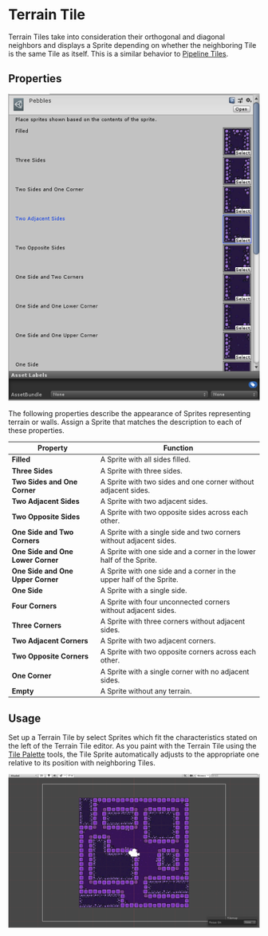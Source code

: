 # Terrain Tile

Terrain Tiles take into consideration their orthogonal and diagonal neighbors and displays a Sprite depending on whether the neighboring Tile is the same Tile as itself. This is a similar behavior to [Pipeline Tiles](PipelineTile.md).

## Properties

![Terrain Tile editor](images/TerrainTileEditor.png)



The following properties describe the appearance of Sprites representing terrain or walls. Assign a Sprite that matches the description to each of these properties.

| Property                          | Function                                                     |
| --------------------------------- | ------------------------------------------------------------ |
| __Filled__                        | A Sprite with all sides filled.                              |
| __Three Sides__                   | A Sprite with three sides.                                   |
| __Two Sides and One Corner__      | A Sprite with two sides and one corner without adjacent sides. |
| __Two Adjacent Sides__            | A Sprite with two adjacent sides.                            |
| __Two Opposite Sides__            | A Sprite with two opposite sides across each other.          |
| __One Side and Two Corners__      | A Sprite with a single side and two corners without adjacent sides. |
| __One Side and One Lower Corner__ | A Sprite with one side and a corner in the lower half of the Sprite. |
| __One Side and One Upper Corner__ | A Sprite with one side and a corner in the upper half of the Sprite. |
| __One Side__                      | A Sprite with a single side.                                 |
| __Four Corners__                  | A Sprite with four unconnected corners without adjacent sides. |
| __Three Corners__                 | A Sprite with three corners without adjacent sides.          |
| __Two Adjacent Corners__          | A Sprite with two adjacent corners.                          |
| __Two Opposite Corners__          | A Sprite with two opposite corners across each other.        |
| __One Corner__                    | A Sprite with a single corner with no adjacent sides.        |
| __Empty__                         | A Sprite without any terrain.                                |

## Usage

Set up a Terrain Tile by select Sprites which fit the characteristics stated on the left of the Terrain Tile editor. As you paint with the Terrain Tile using the [Tile Palette](https://docs.unity3d.com/Manual/Tilemap-Palette.html) tools, the Tile Sprite automatically adjusts to the appropriate one relative to its position with neighboring Tiles.

![Scene View with Terrain Tile](images/TerrainTile.png)